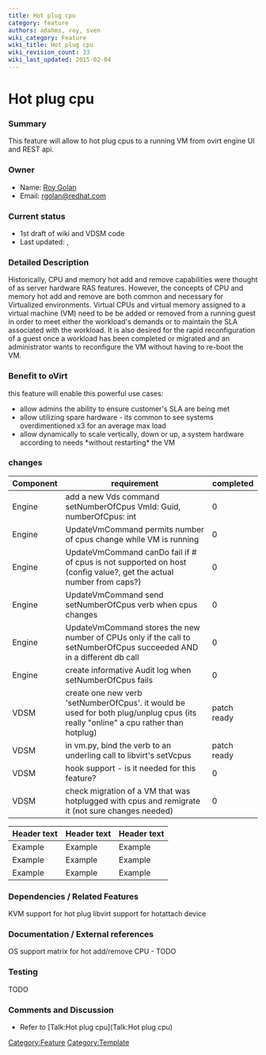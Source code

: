 ```yaml
---
title: Hot plug cpu
category: feature
authors: adahms, roy, sven
wiki_category: Feature
wiki_title: Hot plug cpu
wiki_revision_count: 33
wiki_last_updated: 2015-02-04
---
```


# Hot plug cpu

### Summary

This feature will allow to hot plug cpus to a running VM from ovirt engine UI and REST api.

### Owner

*   Name: [ Roy Golan](User:MyUser)
*   Email: rgolan@redhat.com

### Current status

*   1st draft of wiki and VDSM code
*   Last updated: ,

### Detailed Description

Historically, CPU and memory hot add and remove capabilities were thought of as server hardware RAS features. However, the concepts of CPU and memory hot add and remove are both common and necessary for Virtualized environments. Virtual CPUs and virtual memory assigned to a virtual machine (VM) need to be be added or removed from a running guest in order to meet either the workload's demands or to maintain the SLA associated with the workload. It is also desired for the rapid reconfiguration of a guest once a workload has been completed or migrated and an administrator wants to reconfigure the VM without having to re-boot the VM.

### Benefit to oVirt

this feature will enable this powerful use cases:

*   allow admins the ability to ensure customer's SLA are being met
*   allow utilizing spare hardware - its common to see systems overdimentioned x3 for an average max load
*   allow dynamically to scale vertically, down or up, a system hardware according to needs \*without restarting\* the VM

### changes

| Component | requirement                                                                                                                       | completed   |
|-----------|-----------------------------------------------------------------------------------------------------------------------------------|-------------|
| Engine    | add a new Vds command setNumberOfCpus VmId: Guid, numberOfCpus: int                                                               | 0           |
| Engine    | UpdateVmCommand permits number of cpus change while VM is running                                                                 | 0           |
| Engine    | UpdateVmCommand canDo fail if # of cpus is not supported on host (config value?, get the actual number from caps?)               | 0           |
| Engine    | UpdateVmCommand send setNumberOfCpus verb when cpus changes                                                                       | 0           |
| Engine    | UpdateVmCommand stores the new number of CPUs only if the call to setNumberOfCpus succeeded AND in a different db call            | 0           |
| Engine    | create informative Audit log when setNumberOfCpus fails                                                                           | 0           |
| VDSM      | create one new verb 'setNumberOfCpus'. it would be used for both plug/unplug cpus (its really "online" a cpu rather than hotplug) | patch ready |
| VDSM      | in vm.py, bind the verb to an underling call to libvirt's setVcpus                                                                | patch ready |
| VDSM      | hook support - is it needed for this feature?                                                                                     | 0           |
| VDSM      | check migration of a VM that was hotplugged with cpus and remigrate it (not sure changes needed)                                  | 0           |

| Header text | Header text | Header text |
|-------------|-------------|-------------|
| Example     | Example     | Example     |
| Example     | Example     | Example     |
| Example     | Example     | Example     |

### Dependencies / Related Features

KVM support for hot plug libvirt support for hotattach device

### Documentation / External references

OS support matrix for hot add/remove CPU - TODO

### Testing

TODO

### Comments and Discussion

*   Refer to [Talk:Hot plug cpu](Talk:Hot plug cpu)

<Category:Feature> <Category:Template>
